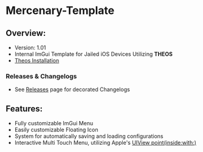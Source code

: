 # Mercenary-Template

## Overview:
- Version: 1.01
- Internal ImGui Template for Jailed iOS Devices Utilizing **THEOS**
- [Theos Installation](https://theos.dev/docs/installation)

### Releases & Changelogs
- See [Releases](https://github.com/ARK-Mercenary/ImGui-Template/releases) page for decorated Changelogs

## Features:
- Fully customizable ImGui Menu
- Easily customizable Floating Icon
- System for automatically saving and loading configurations
- Interactive Multi Touch Menu, utilizing Apple's [UIView point(inside:with:)](https://developer.apple.com/documentation/uikit/uiview/point(inside:with:)?language=objc)
